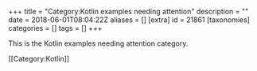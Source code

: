 +++
title = "Category:Kotlin examples needing attention"
description = ""
date = 2018-06-01T08:04:22Z
aliases = []
[extra]
id = 21861
[taxonomies]
categories = []
tags = []
+++

This is the Kotlin examples needing attention category.

[[Category:Kotlin]]
